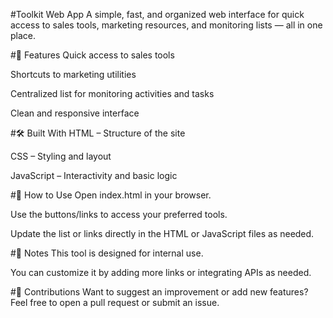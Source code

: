 #Toolkit Web App
A simple, fast, and organized web interface for quick access to sales tools, marketing resources, and monitoring lists — all in one place.

#🚀 Features
Quick access to sales tools

Shortcuts to marketing utilities

Centralized list for monitoring activities and tasks

Clean and responsive interface

#🛠️ Built With
HTML – Structure of the site

CSS – Styling and layout

JavaScript – Interactivity and basic logic

#🔧 How to Use
Open index.html in your browser.

Use the buttons/links to access your preferred tools.

Update the list or links directly in the HTML or JavaScript files as needed.

#📌 Notes
This tool is designed for internal use.

You can customize it by adding more links or integrating APIs as needed.

#🙌 Contributions
Want to suggest an improvement or add new features?
Feel free to open a pull request or submit an issue.


